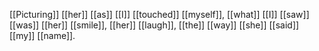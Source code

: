 [[Picturing]] [[her]] [[as]] [[I]] [[touched]] [[myself]], [[what]] [[I]] [[saw]] [[was]] [[her]] [[smile]], [[her]] [[laugh]], [[the]] [[way]] [[she]] [[said]] [[my]] [[name]].